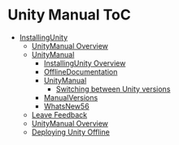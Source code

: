 Unity Manual ToC
================
 - [InstallingUnity]()
	 - [UnityManual Overview](UnityManual.md)
	 - [UnityManual]()
		 - [InstallingUnity Overview](InstallingUnity.md)
		 - [OfflineDocumentation](OfflineDocumentation.md)
		 - [UnityManual]()
			 - [Switching between Unity versions](SwitchingDocumentationVersions.md)
		 - [ManualVersions](ManualVersions.md)
		 - [WhatsNew56](WhatsNew56.md)
	 - [Leave Feedback](LeaveFeedback.md)
	 - [UnityManual Overview](UnityManual_1.md)
	 - [Deploying Unity Offline](DeployingUnityOffline.md)

